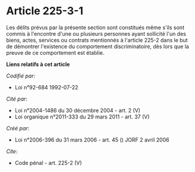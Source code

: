 # Article 225-3-1

Les délits prévus par la présente section sont constitués même s'ils sont commis à l'encontre d'une ou plusieurs personnes
ayant sollicité l'un des biens, actes, services ou contrats mentionnés à l'article 225-2 dans le but de démontrer l'existence
du comportement discriminatoire, dès lors que la preuve de ce comportement est établie.

**Liens relatifs à cet article**

_Codifié par_:

  - Loi n°92-684 1992-07-22

_Cité par_:

  - Loi n°2004-1486 du 30 décembre 2004 - art. 2 (V)
  - Loi organique n°2011-333 du 29 mars 2011 - art. 37 (V)

_Créé par_:

  - Loi n°2006-396 du 31 mars 2006 - art. 45 () JORF 2 avril 2006

_Cite_:

  - Code pénal - art. 225-2 (V)
